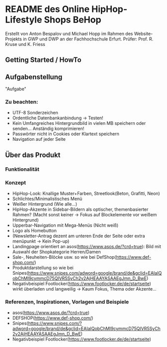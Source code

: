 # README des Online HipHop-Lifestyle Shops BeHop
Erstellt von Anton Bespalov und Michael Hopp im Rahmen des Website-Projekts in GWP und DWP an der Fachhochschule Erfurt.
Prüfer: Prof. R. Kruse und K. Friess

## Getting Started / HowTo

## Aufgabenstellung
"Aufgabe"

### Zu beachten:
- UTF-8 Sonderzeichen
- Ordentliche Datenbankanbindung -> Testen!
- Kein Umfangreiches Hintergrundbild in vielen MB speichern oder senden... Anständig komprimieren!
- Passwörter nicht in Cookies oder Klartext speichern
- Navigation auf jeder Seite



## Über das Produkt
### Funktionalität

### Konzept
- HipHop-Look: Knallige Muster+Farben, Streetlook(Beton, Grafitti, Neon)
- Schlichtes/Minimalistisches Menü
- Weißer Hintergrund (Wie alle...)
- HipHop-Akzente in Sidebar-Bildern als optischer, themenbasierter Rahmen? (Macht sonst keiner -> Fokus auf Blockelemente vor weißem Hintergrund)
- Upperbar-Navigation mit Mega-Menüs (Nicht weiß)
- Logo als Homebutton
- (Newsletter-Antrag dezent am unteren Ende der Seite oder extra menüpunkt -> Kein Pop-up)
- Landingpage orientiert an asos(https://www.asos.de/?crd=true): Bild mit Auswahl der Shopkategorie Herren/Damen
- Sale-, Neuheiten-Blöcke usw. so wie bei DefShop(https://www.def-shop.com/)
- Produktdarstellung so wie bei Snipes(https://www.snipes.com/adword=google/brand/de&gclid=EAIaIQobChMI9cymmcD75QIVR5SyCh2v2AjHEAAYASAAEgJmn_D_BwE)
- Negativbeispiel Footlocker(https://www.footlocker.de/de/startseite) wirkt überladen und langweilig -> Kaum Fokus, Thema oder Akzente...

### Referenzen, Inspirationen, Vorlagen und Beispiele
- asos(https://www.asos.de/?crd=true)
- DEFSHOP(https://www.def-shop.com/)
- Snipes(https://www.snipes.com/?adword=google/brand/de&gclid=EAIaIQobChMI9cymmcD75QIVR5SyCh2v2AjHEAAYASAAEgJmn_D_BwE)
- Negativbeispiel Footlocker(https://www.footlocker.de/de/startseite)
